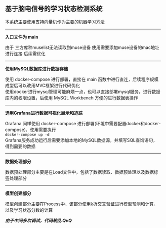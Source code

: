 **基于脑电信号的学习状态检测系统**
---
本系统主要使用支持向量机作为主要的机器学习方法

---

**入口文件为 main**

由于 三方库种muselist无法读取到muse设备 使用需要添加muse设备的mac地址进行连接 后续需优化  

---

**使用MySQL数据库进行数据存储**

使用 docker-compose 进行部署，直接在 main 函数中进行直连，后续程序规模成型后可以改用MVC框架进行代码优化  
使用docker进行mysql管理可能麻烦一点，也可以直接部署mysql服务，进行数据库内的权限设置，后使用 MySQL Workbench 方便的进行数据表操作

---

**选用Grafana进行数据可视化展示和追踪**

Grafana 同样使用 docker-compose 进行部署(环境中需要配置docker和docker-compose)，使用需要执行  
`docker-compose up -d`  
Grafana服务成功运行后需要添加本地的MySQL数据源，并填写SQL查询语句，得到需要的数据

---
**数据处理部分**

数据预处理部分主要是在Load文件中，包括了数据读取、数据预处理以及数据标签处理部分  

---
**模型创建部分**

模型创建部分主要在Process中，该部分使用k折交叉验证进行模型预测和计算，以及学习状态分数的计算

***由于中间多次调试，代码较乱 QvQ***